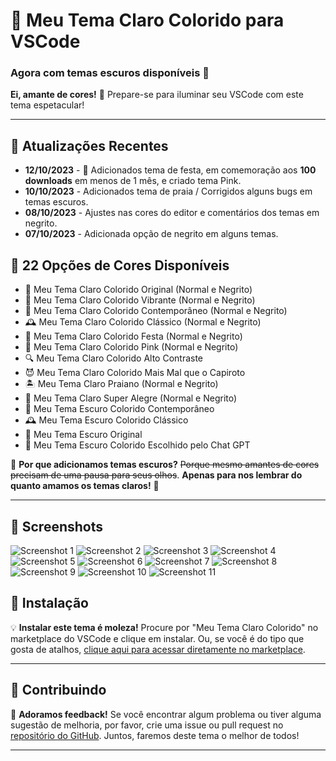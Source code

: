 # 🌈 Meu Tema Claro Colorido para VSCode 
### **Agora com temas escuros disponíveis** 🎨

**Ei, amante de cores!** 🌟 Prepare-se para iluminar seu VSCode com este tema espetacular!

---
## 📅 Atualizações Recentes

- **12/10/2023** - 🎉 Adicionados tema de festa, em comemoração aos **100 downloads** em menos de 1 mês, e criado tema Pink.
- **10/10/2023** - Adicionados tema de praia / Corrigidos alguns bugs em temas escuros.
- **08/10/2023** - Ajustes nas cores do editor e comentários dos temas em negrito.
- **07/10/2023** - Adicionada opção de negrito em alguns temas.

## 🎨 22 Opções de Cores Disponíveis

- 🌟 Meu Tema Claro Colorido Original (Normal e Negrito)
- 🎉 Meu Tema Claro Colorido Vibrante (Normal e Negrito)
- 🌆 Meu Tema Claro Colorido Contemporâneo (Normal e Negrito)
- 🕰️ Meu Tema Claro Colorido Clássico (Normal e Negrito)
- 🎊 Meu Tema Claro Colorido Festa (Normal e Negrito)
- 🎀 Meu Tema Claro Colorido Pink (Normal e Negrito)
- 🔍 Meu Tema Claro Colorido Alto Contraste
- 😈 Meu Tema Claro Colorido Mais Mal que o Capiroto
- 🏝️ Meu Tema Claro Praiano (Normal e Negrito)
- 🌝 Meu Tema Claro Super Alegre (Normal e Negrito)
- 🌆 Meu Tema Escuro Colorido Contemporâneo
- 🕰️ Meu Tema Escuro Colorido Clássico
- 🌚 Meu Tema Escuro Original
- 🤖 Meu Tema Escuro Colorido Escolhido pelo Chat GPT

🌚 **Por que adicionamos temas escuros?** ~~Porque mesmo amantes de cores precisam de uma pausa para seus olhos~~. **Apenas para nos lembrar do quanto amamos os temas claros!** 🌝


---

## 📸 Screenshots

![Screenshot 1](screenshots/01.png)
![Screenshot 2](screenshots/02.png)
![Screenshot 3](screenshots/03.png)
![Screenshot 4](screenshots/04.png)
![Screenshot 5](screenshots/05.png)
![Screenshot 6](screenshots/06.png)
![Screenshot 7](screenshots/07.png)
![Screenshot 8](screenshots/08.png)
![Screenshot 9](screenshots/09.png)
![Screenshot 10](screenshots/10.png)
![Screenshot 11](screenshots/11.png)

## 🚀 Instalação

💡 **Instalar este tema é moleza!** Procure por "Meu Tema Claro Colorido" no marketplace do VSCode e clique em instalar. Ou, se você é do tipo que gosta de atalhos, [clique aqui para acessar diretamente no marketplace](https://marketplace.visualstudio.com/items?itemName=Kureke.meu-tema-claro-colorido).

---

## 🤝 Contribuindo

💬 **Adoramos feedback!** Se você encontrar algum problema ou tiver alguma sugestão de melhoria, por favor, crie uma issue ou pull request no [repositório do GitHub](https://github.com/Kureke/vscode-meu-tema-claro-colorido). Juntos, faremos deste tema o melhor de todos!

---